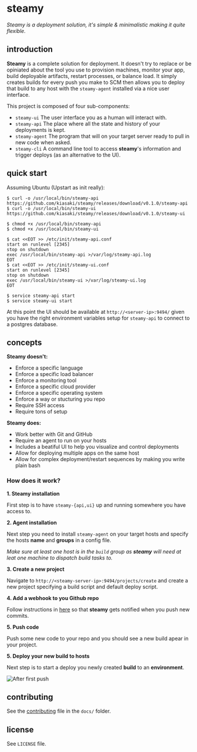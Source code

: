 # steamy

_Steamy is a deployment solution, it's simple & minimalistic making it quite flexible._

## introduction

**Steamy** is a complete solution for deployment. It doesn't try to replace or be opiniated about the tool you use to provision machines, monitor your app, build deployable artifacts, restart processes, or balance load. It simply creates builds for every push you make to SCM then allows you to deploy that build to any host with the `steamy-agent` installed via a nice user interface.

This project is composed of four sub-components:

- `steamy-ui` The user interface you as a human will interact with.
- `steamy-api` The place where all the state and history of your deployments is kept.
- `steamy-agent` The program that will on your target server ready to pull in new code when asked.
- `steamy-cli` A command line tool to access **steamy**'s information and trigger deploys (as an alternative to the UI).

## quick start

Assuming Ubuntu (Upstart as init really):

```
$ curl -o /usr/local/bin/steamy-api https://github.com/kiasaki/steamy/releases/download/v0.1.0/steamy-api
$ curl -o /usr/local/bin/steamy-ui https://github.com/kiasaki/steamy/releases/download/v0.1.0/steamy-ui
```

```
$ chmod +x /usr/local/bin/steamy-api
$ chmod +x /usr/local/bin/steamy-ui
```

```
$ cat <<EOT >> /etc/init/steamy-api.conf
start on runlevel [2345]
stop on shutdown
exec /usr/local/bin/steamy-api >/var/log/steamy-api.log
EOT
$ cat <<EOT >> /etc/init/steamy-ui.conf
start on runlevel [2345]
stop on shutdown
exec /usr/local/bin/steamy-ui >/var/log/steamy-ui.log
EOT
```

```
$ service steamy-api start
$ service steamy-ui start
```

At this point the UI should be available at `http://<server-ip>:9494/` given you have the right environment variables setup for `steamy-api` to connect to a postgres database.

## concepts

**Steamy doesn't:**

- Enforce a specific language
- Enforce a specific load balancer
- Enforce a monitoring tool
- Enforce a specific cloud provider
- Enforce a specific operating system
- Enforce a way or stucturing you repo
- Require SSH access
- Require tons of setup

**Steamy does:**

- Work better with Git and GitHub
- Require an agent to run on your hosts
- Includes a beatiful UI to help you visualize and control deployments
- Allow for deploying multiple apps on the same host
- Allow for complex deployment/restart sequences by making you write plain bash

### How does it work?

**1. Steamy installation**

First step is to have `steamy-{api,ui}` up and running somewhere you have access to.

**2. Agent installation**

Next step you need to install `steamy-agent` on your target hosts and specify the hosts **name** and **groups** in a config file.

_Make sure at least one host is in the `build` group as **steamy** will need at leat one machine to dispatch build tasks to._

**3. Create a new project**

Navigate to `http://<steamy-server-ip>:9494/projects/create` and create a new project specifying a build script and default deploy script.

**4. Add a webhook to you Github repo**

Follow instructions in [here](https://github.com/kiasaki/steamy/blob/master/docs/webhook-setup-github.md) so that **steamy** gets notified when you push new commits.

**5. Push code**

Push some new code to your repo and you should see a new build apear in your project.

**5. Deploy your new build to hosts**

Next step is to start a deploy you newly created **build** to an **environment**.

![After first push](https://github.com/kiasaki/steamy/blob/master/docs/images/readme-first-build.png)

## contributing

See the [contributing](https://github.com/kiasaki/steamy/blob/master/docs/contributing.md) file in the `docs/` folder.

## license

See `LICENSE` file.
